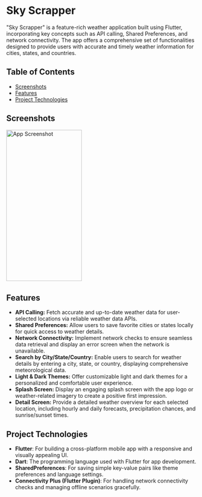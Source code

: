 # Sky Scrapper

"Sky Scrapper" is a feature-rich weather application built using Flutter, incorporating key
concepts such as API calling, Shared Preferences, and network connectivity. The app offers a
comprehensive set of functionalities designed to provide users with accurate and timely weather
information for cities, states, and countries.

## Table of Contents
- [Screenshots](#screenshots)
- [Features](#features)
- [Project Technologies](#project-technologies)

## Screenshots
<img src="" alt="App Screenshot" width="200" height="400"/> &#160;

## Features
- **API Calling:** Fetch accurate and up-to-date weather data for user-selected locations via reliable weather data APIs.
- **Shared Preferences:** Allow users to save favorite cities or states locally for quick access to weather details.
- **Network Connectivity:** Implement network checks to ensure seamless data retrieval and display an error screen when the network is unavailable.
- **Search by City/State/Country:** Enable users to search for weather details by entering a city, state, or country, displaying comprehensive meteorological data.
- **Light & Dark Themes:** Offer customizable light and dark themes for a personalized and comfortable user experience.
- **Splash Screen:** Display an engaging splash screen with the app logo or weather-related imagery to create a positive first impression.
- **Detail Screen:** Provide a detailed weather overview for each selected location, including hourly and daily forecasts, precipitation chances, and sunrise/sunset times.
  
## Project Technologies
- **Flutter**: For building a cross-platform mobile app with a responsive and visually appealing UI.
- **Dart**: The programming language used with Flutter for app development.
- **SharedPreferences**: For saving simple key-value pairs like theme preferences and language settings.
- **Connectivity Plus (Flutter Plugin)**: For handling network connectivity checks and managing offline scenarios gracefully.
